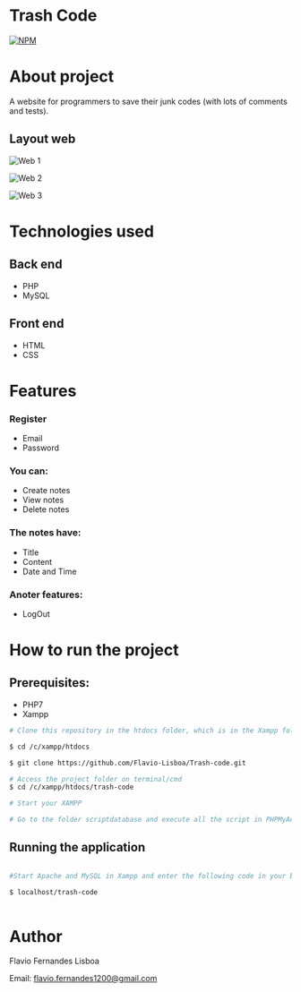 # Trash Code
[![NPM](https://img.shields.io/npm/l/react)](https://github.com/Flavio-Lisboa/Trash-code/blob/master/LICENSE) 

# About project

A website for programmers to save their junk codes (with lots of comments and tests).

## Layout web
![Web 1](https://github.com/Flavio-Lisboa/Trash-code/blob/master/assets/login.PNG)

![Web 2](https://github.com/Flavio-Lisboa/Trash-code/blob/master/assets/code.PNG)

![Web 3](https://github.com/Flavio-Lisboa/Trash-code/blob/master/assets/mycode.PNG)


# Technologies used

## Back end
- PHP
- MySQL

## Front end
- HTML 
- CSS

# Features

### Register
- Email
- Password

### You can:
- Create notes
- View notes
- Delete notes
 
### The notes have:
- Title
- Content
- Date and Time
 
### Anoter features:
- LogOut

# How to run the project

## Prerequisites: 
- PHP7
- Xampp

```bash
# Clone this repository in the htdocs folder, which is in the Xampp folder

$ cd /c/xampp/htdocs

$ git clone https://github.com/Flavio-Lisboa/Trash-code.git

# Access the project folder on terminal/cmd
$ cd /c/xampp/htdocs/trash-code

# Start your XAMPP

# Go to the folder scriptdatabase and execute all the script in PHPMyAdmin or MySQL Workbench

```
## Running the application 

```bash

#Start Apache and MySQL in Xampp and enter the following code in your browser:

$ localhost/trash-code
 
```
 
# Author

Flavio Fernandes Lisboa

Email: flavio.fernandes1200@gmail.com

